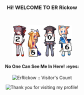 ### <p align="center">**Hi! WELCOME TO ER Rickow**</p>
<br/>

 <p align="center">
  <a href="#"> <img src="gambar/2.gif"><a/>
  <a href="#"><img src="gambar/8.gif"><a/>
  <a href="#"><img src="gambar/0.gif"><a/>
  <a href="#"><img src="gambar/6.gif"><a/>
</p>

<h4 align="center"><i class="fas fa-align-center"></i>No One Can See Me In Here! :eyes:</h4>

<p align="center"><img src="https://profile-counter.glitch.me/{ErRickow}/count.svg" alt="ErRickow :: Visitor's Count" /></p>

<div align="center">
    <img src="https://typograssy.deno.dev/api?text=Thank%20you%20for%20visiting%20my%20profile!&l0=none&l1=ef858c&l2=62b7d8&l3=ffb6c1&l4=caf9ff&bg=none&frame=none&speed=250&comment=" alt="Thank you for visiting my profile!">
</div>